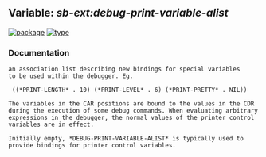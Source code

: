 ## Variable: ***sb-ext:*debug-print-variable-alist****
[![package](https://img.shields.io/badge/Package-SB--EXT-5f9ea0.svg?style=social&colorA=999999)](../) [![type](https://img.shields.io/badge/Type-Variable-5f9ea0.svg?style=social&colorA=999999)](../#variable) 
### Documentation
```
an association list describing new bindings for special variables
to be used within the debugger. Eg.

 ((*PRINT-LENGTH* . 10) (*PRINT-LEVEL* . 6) (*PRINT-PRETTY* . NIL))

The variables in the CAR positions are bound to the values in the CDR
during the execution of some debug commands. When evaluating arbitrary
expressions in the debugger, the normal values of the printer control
variables are in effect.

Initially empty, *DEBUG-PRINT-VARIABLE-ALIST* is typically used to
provide bindings for printer control variables.
```
